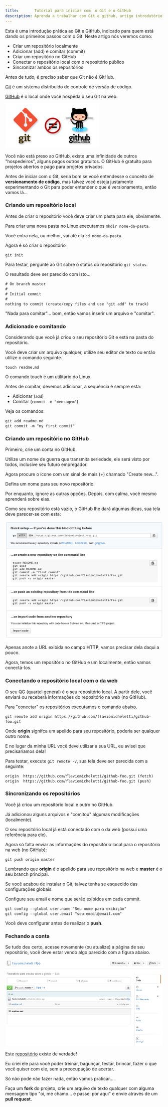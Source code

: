 ```yaml
---
title:       Tutorial para iniciar com  o Git e o GitHub
description: Aprenda a trabalhar com Git e github, artigo introdutório bastante prático e que promete reduzir a curva de aprendizado da ferramenta.
---
```


Esta é uma introdução prática ao Git e GitHub, indicado para quem está dando os primeiros passos com o Git. Neste artigo
nós veremos como:

- Criar um repositório localmente
- Adicionar (add) e comitar (commit)
- Criar um repositório no GitHub
- Conectar o repositório local com o repositório público
- Sincronizar ambos os repositórios

Antes de tudo, é preciso saber que Git não é GitHub.

[Git]( "link-externo") é um sistema distribuído de controle de versão de código.

[GitHub]( "link-externo") é o local onde você hospeda o seu Git na web.

![Git e GitHub são coisas distintas](git-e-github.png "Git e GitHub são coisas distintas")

Você não está preso ao GitHub, existe uma infinidade de outros "hospedeiros", alguns pagos outros gratuitos. O GitHub é
gratuíto para projetos abertos e pago para projetos privados.

Antes de iniciar com o Git, seria bom se você entendesse o conceito de __versionamento de código__, mas talvez você
esteja justamente experimentando o Git para poder entender o que é versionamento, então vamos lá...




### Criando um repositório local

Antes de criar o repositório você deve criar um pasta para ele, obviamente.

Para criar uma nova pasta no Linux executamos `mkdir nome-da-pasta`.

Você entra nela, ou melhor, vai até ela `cd nome-da-pasta`.

Agora é só criar o repositório

    git init

Para testar, pergunte ao Git sobre o status do repositório `git status`.

O resultado deve ser parecido com isto...

    # On branch master
    #
    # Initial commit
    #
    nothing to commit (create/copy files and use "git add" to track)

"Nada para comitar"... bom, então vamos inserir um arquivo e "comitar".


### Adicionado e comitando

Considerando que você já criou o seu repositório Git e está na pasta do repositório.

Você deve criar um arquivo qualquer, utilize seu editor de texto ou então utilize o comando seguinte.

    touch readme.md

O comando touch é um utilitário do Linux.

Antes de comitar, devemos adicionar, a sequência é sempre esta:

- Adicionar (`add`)
- Comitar (`commit -m "mensagem"`)

Veja os comandos:

    git add readme.md
    git commit -m "my first commit"



### Criando um repositório no GitHub

Primeiro, crie um conta no GitHub.

Utilize um nome de guerra que transmita seriedade, ele será visto por todos, inclusive seu futuro empregador.

Agora procure o ícone com um sinal de mais (+) chamado "Create new...".

Defina um nome para seu novo repositório.

Por enquanto, ignore as outras opções. Depois, com calma, você mesmo aprenderá sobre elas.

Como seu repositório está vazio, o GitHub lhe dará algumas dicas, sua tela deve parecer-se com esta:

![Imagem ilustrando a criação de um novo repositório no GitHub](create-new.png "Imagem ilustrando a criação de um novo repositório no GitHub")

Apenas anote a URL exibida no campo __HTTP__, vamos precisar dela daqui a pouco.

Agora, temos um repositório no GitHub e um localmente, então vamos conectá-los.



### Conectando o repositório local com o da web

O seu QG (quartel general) é o seu repositório local. A partir dele, você enviará ou receberá informações do repositório
na web (no GitHub).

Para "conectar" os repositórios executamos o comando abaixo.

    git remote add origin https://github.com/flaviomicheletti/github-foo.git

Onde __origin__ signifca um apelido para seu repositório, poderia ser qualquer outro nome.

E no lugar da minha URL você deve utilizar a sua URL, eu avisei que precisaríamos dela!

Para testar, execute `git remote -v`, sua tela deve ser parecida com a seguinte:

    origin	https://github.com/flaviomicheletti/github-foo.git (fetch)
    origin	https://github.com/flaviomicheletti/github-foo.git (push)



### Sincronizando os repositórios

Você já criou um repositório local e outro no GitHub.

Já adicionou alguns arquivos e "comitou" algumas modificações (localmente).

O seu repositório local já está conectado com o da web (possui uma referência para ele).

Agora só falta enviar as informações do repositório local para o repositório na web (no GitHub):

    git push origin master

Lembrando que __origin__ é o apelido para seu repositório na web e __master__ é o seu branch principal.

Se você acabou de instalar o Git, talvez tenha se esquecido das configurações globais.

Configure seu email e nome que serão exibidos em cada commit.

    git config --global user.name "Seu nome para exibição"
    git config --global user.email "seu-email@email.com"

Você deve configurar antes de realizar o  __push__.


### Fechando a conta

Se tudo deu certo, acesse novamente (ou atualize) a página de seu repositório, você deve estar vendo algo parecido
com a figura abaixo.

![Imagem ilustrando um repositório no GitHub](repo.png "Imagem ilustrando um repositório no GitHub")

Este [repositório](https://github.com/devfuria/foo "link-externo") existe de verdade!

Eu criei ele para você poder treinar, bagunçar, testar, brincar, fazer o que você quiser com ele,
sem a preocupação de acertar.

Só não pode não fazer nada, então vamos praticar....

Faça um __fork__ do projeto, crie um arquivo de texto qualquer com alguma mensagem tipo "oi, me chamo... e passei por aqui"
e envie através de um __pull request__.